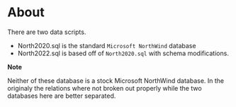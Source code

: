 ﻿# About

There are two data scripts.

- North2020.sql is the standard `Microsoft NorthWind` database
- North2022.sql is based off of `North2020.sql` with schema modifications.

**Note** 

Neither of these database is a stock Microsoft NorthWind database. In the originaly the relations where not broken out properly while the two databases here are better separated.